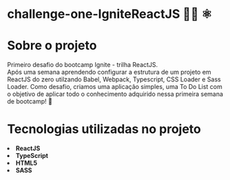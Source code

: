 # challenge-one-IgniteReactJS :woman_astronaut: :atom_symbol:

# Sobre o projeto

Primeiro desafio do bootcamp Ignite - trilha ReactJS. <br>
Após uma semana aprendendo configurar a estrutura de um projeto em ReactJS do zero utilzando Babel, Webpack, Typescript, CSS Loader e Sass Loader.
Como desafio, criamos uma aplicação simples, uma To Do List com o objetivo de aplicar todo o conhecimento adquirido nessa primeira semana de bootcamp! :tada:

# Tecnologias utilizadas no projeto
<strong>
<li>
ReactJS<br>
<li>
TypeScript<br>
<li>
HTML5<br>
<li>
SASS<br>
